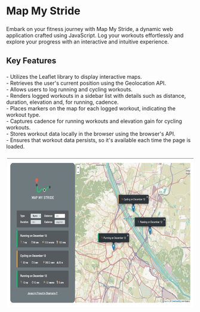 
<h1 align="left">Map My Stride</h1>

###

<p align="left">Embark on your fitness journey with Map My Stride, a dynamic web application crafted using JavaScript. Log your workouts effortlessly and explore your progress with an interactive and intuitive experience.</p>

###

<h2 align="left">Key Features</h2>

###

<p align="left">
  - Utilizes the Leaflet library to display interactive maps. <br />
  - Retrieves the user's current position using the Geolocation API. <br />
  - Allows users to log running and cycling workouts.<br />
  - Renders logged workouts in a sidebar list with details such as distance, duration, elevation and, for running, cadence.<br />
  - Places markers on the map for each logged workout, indicating the workout type.<br />
  - Captures cadence for running workouts and elevation gain for cycling workouts.<br />
  - Stores workout data locally in the browser using the browser's API.<br />
  - Ensures that workout data persists, so it's available each time the page is loaded.<br />
</p>

###

<p align="center">
<img src="./screenshot-mapmystride.png" height="400" width="500">
</p>

###
